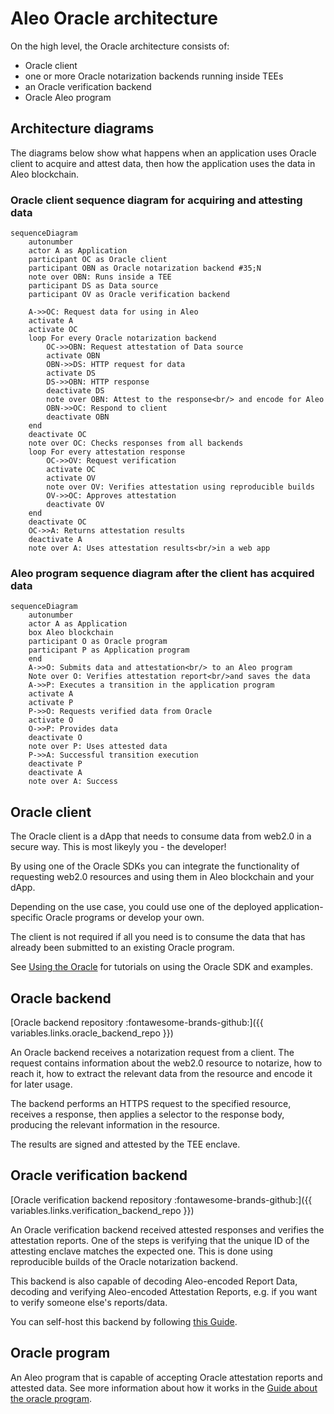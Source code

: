 # Aleo Oracle architecture

On the high level, the Oracle architecture consists of:

- Oracle client
- one or more Oracle notarization backends running inside TEEs
- an Oracle verification backend
- Oracle Aleo program

## Architecture diagrams

The diagrams below show what happens when an application uses Oracle client to acquire and attest data,
then how the application uses the data in Aleo blockchain.

### Oracle client sequence diagram for acquiring and attesting data

```mermaid
sequenceDiagram
    autonumber
    actor A as Application
    participant OC as Oracle client
    participant OBN as Oracle notarization backend #35;N
    note over OBN: Runs inside a TEE
    participant DS as Data source
    participant OV as Oracle verification backend

    A->>OC: Request data for using in Aleo
    activate A
    activate OC
    loop For every Oracle notarization backend
        OC->>OBN: Request attestation of Data source
        activate OBN
        OBN->>DS: HTTP request for data
        activate DS
        DS->>OBN: HTTP response
        deactivate DS
        note over OBN: Attest to the response<br/> and encode for Aleo
        OBN->>OC: Respond to client
        deactivate OBN
    end
    deactivate OC
    note over OC: Checks responses from all backends
    loop For every attestation response
        OC->>OV: Request verification
        activate OC
        activate OV
        note over OV: Verifies attestation using reproducible builds
        OV->>OC: Approves attestation
        deactivate OV
    end
    deactivate OC
    OC->>A: Returns attestation results
    deactivate A
    note over A: Uses attestation results<br/>in a web app
```

### Aleo program sequence diagram after the client has acquired data

```mermaid
sequenceDiagram
    autonumber
    actor A as Application
    box Aleo blockchain
    participant O as Oracle program
    participant P as Application program
    end
    A->>O: Submits data and attestation<br/> to an Aleo program
    Note over O: Verifies attestation report<br/>and saves the data
    A->>P: Executes a transition in the application program
    activate A
    activate P
    P->>O: Requests verified data from Oracle
    activate O
    O->>P: Provides data
    deactivate O
    note over P: Uses attested data
    P->>A: Successful transition execution
    deactivate P
    deactivate A
    note over A: Success
```

## Oracle client

The Oracle client is a dApp that needs to consume data from web2.0 in a secure way. This is most likeyly you - the developer!

By using one of the Oracle SDKs you can integrate the functionality of requesting web2.0 resources and using them in Aleo blockchain and your dApp.

Depending on the use case, you could use one of the deployed application-specific Oracle programs or develop your own.

The client is not required if all you need is to consume the data that has already been submitted to an existing Oracle program.

See [Using the Oracle](../guide/index.md) for tutorials on using the Oracle SDK and examples.

## Oracle backend

[Oracle backend repository :fontawesome-brands-github:]({{ variables.links.oracle_backend_repo }})

An Oracle backend receives a notarization request from a client. The request contains information about the web2.0 resource to notarize,
how to reach it, how to extract the relevant data from the resource and encode it for later usage.

The backend performs an HTTPS request to the specified resource, receives a response, then applies a selector to the response body, producing the relevant information in the resource.

The results are signed and attested by the TEE enclave.

## Oracle verification backend

[Oracle verification backend repository :fontawesome-brands-github:]({{ variables.links.verification_backend_repo }})

An Oracle verification backend received attested responses and verifies the attestation reports. One of the steps is verifying that the unique ID of the attesting enclave
matches the expected one. This is done using reproducible builds of the Oracle notarization backend.

This backend is also capable of decoding Aleo-encoded Report Data, decoding and verifying Aleo-encoded Attestation Reports, e.g. if you want
to verify someone else's reports/data.

You can self-host this backend by following [this Guide](../guide/hosting_verifier.md).

## Oracle program

An Aleo program that is capable of accepting Oracle attestation reports and attested data. See more information about how it works in the [Guide about the oracle program](../guide/oracle_program.md).
